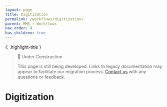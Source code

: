 ```yaml
---
layout: page
title: Digitization
permalink: /workflows/digitization/
parent: MMS › Workflows
nav_order: 4
has_children: true
---
```


{: .highlight-title }
> 🚧 Under Construction
>
> This page is still being developed. Links to legacy documentation may appear to facilitate our migration process. [Contact us](/metadata-documentation/contact/) with any questions or feedback.

# Digitization